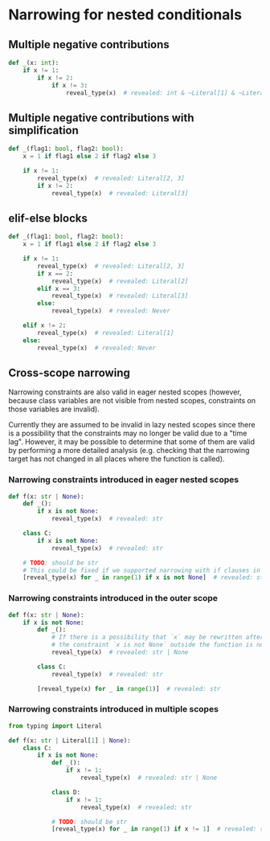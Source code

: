 # Narrowing for nested conditionals

## Multiple negative contributions

```py
def _(x: int):
    if x != 1:
        if x != 2:
            if x != 3:
                reveal_type(x)  # revealed: int & ~Literal[1] & ~Literal[2] & ~Literal[3]
```

## Multiple negative contributions with simplification

```py
def _(flag1: bool, flag2: bool):
    x = 1 if flag1 else 2 if flag2 else 3

    if x != 1:
        reveal_type(x)  # revealed: Literal[2, 3]
        if x != 2:
            reveal_type(x)  # revealed: Literal[3]
```

## elif-else blocks

```py
def _(flag1: bool, flag2: bool):
    x = 1 if flag1 else 2 if flag2 else 3

    if x != 1:
        reveal_type(x)  # revealed: Literal[2, 3]
        if x == 2:
            reveal_type(x)  # revealed: Literal[2]
        elif x == 3:
            reveal_type(x)  # revealed: Literal[3]
        else:
            reveal_type(x)  # revealed: Never

    elif x != 2:
        reveal_type(x)  # revealed: Literal[1]
    else:
        reveal_type(x)  # revealed: Never
```

## Cross-scope narrowing

Narrowing constraints are also valid in eager nested scopes (however, because class variables are
not visible from nested scopes, constraints on those variables are invalid).

Currently they are assumed to be invalid in lazy nested scopes since there is a possibility that the
constraints may no longer be valid due to a "time lag". However, it may be possible to determine
that some of them are valid by performing a more detailed analysis (e.g. checking that the narrowing
target has not changed in all places where the function is called).

### Narrowing constraints introduced in eager nested scopes

```py
def f(x: str | None):
    def _():
        if x is not None:
            reveal_type(x)  # revealed: str

    class C:
        if x is not None:
            reveal_type(x)  # revealed: str

    # TODO: should be str
    # This could be fixed if we supported narrowing with if clauses in comprehensions.
    [reveal_type(x) for _ in range(1) if x is not None]  # revealed: str | None
```

### Narrowing constraints introduced in the outer scope

```py
def f(x: str | None):
    if x is not None:
        def _():
            # If there is a possibility that `x` may be rewritten after this function definition,
            # the constraint `x is not None` outside the function is no longer be applicable for narrowing.
            reveal_type(x)  # revealed: str | None

        class C:
            reveal_type(x)  # revealed: str

        [reveal_type(x) for _ in range(1)]  # revealed: str
```

### Narrowing constraints introduced in multiple scopes

```py
from typing import Literal

def f(x: str | Literal[1] | None):
    class C:
        if x is not None:
            def _():
                if x != 1:
                    reveal_type(x)  # revealed: str | None

            class D:
                if x != 1:
                    reveal_type(x)  # revealed: str

            # TODO: should be str
            [reveal_type(x) for _ in range(1) if x != 1]  # revealed: str | Literal[1]
```
